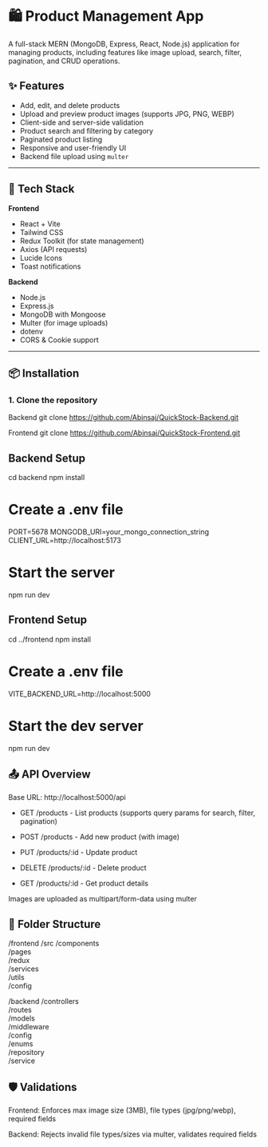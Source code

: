 # 🛍️ Product Management App

A full-stack MERN (MongoDB, Express, React, Node.js) application for managing products, including features like image upload, search, filter, pagination, and CRUD operations.

## ✨ Features

- Add, edit, and delete products
- Upload and preview product images (supports JPG, PNG, WEBP)
- Client-side and server-side validation
- Product search and filtering by category
- Paginated product listing
- Responsive and user-friendly UI
- Backend file upload using `multer`

---

## 🧰 Tech Stack

**Frontend**
- React + Vite
- Tailwind CSS
- Redux Toolkit (for state management)
- Axios (API requests)
- Lucide Icons
- Toast notifications

**Backend**
- Node.js
- Express.js
- MongoDB with Mongoose
- Multer (for image uploads)
- dotenv
- CORS & Cookie support

---

## 📦 Installation

### 1. Clone the repository

Backend
git clone https://github.com/Abinsaj/QuickStock-Backend.git

Frontend
git clone https://github.com/Abinsaj/QuickStock-Frontend.git

## Backend Setup
cd backend
npm install

# Create a .env file
PORT=5678
MONGODB_URI=your_mongo_connection_string
CLIENT_URL=http://localhost:5173

# Start the server
npm run dev


## Frontend Setup
cd ../frontend
npm install

# Create a .env file
VITE_BACKEND_URL=http://localhost:5000

# Start the dev server
npm run dev


## 📤 API Overview

Base URL: http://localhost:5000/api
* GET /products - List products (supports query params for search, filter, pagination)

* POST /products - Add new product (with image)

* PUT /products/:id - Update product

* DELETE /products/:id - Delete product

* GET /products/:id - Get product details

Images are uploaded as multipart/form-data using multer


## 📁 Folder Structure

/frontend
  /src
    /components        
    /pages            
    /redux            
    /services        
    /utils          
    /config           

/backend
  /controllers         
  /routes              
  /models              
  /middleware          
  /config              
  /enums               
  /repository          
  /service     


## 🛡️ Validations
Frontend: Enforces max image size (3MB), file types (jpg/png/webp), required fields

Backend: Rejects invalid file types/sizes via multer, validates required fields        





